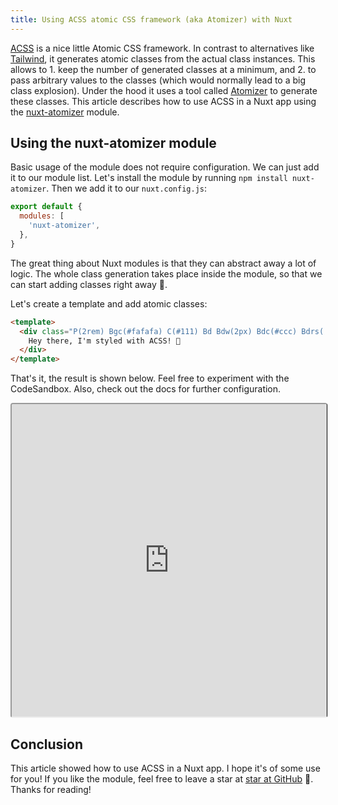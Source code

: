 ```yaml
---
title: Using ACSS atomic CSS framework (aka Atomizer) with Nuxt
---
```


[ACSS](https://acss.io) is a nice little Atomic CSS framework. In contrast to alternatives like [Tailwind](https://tailwindcss.com), it generates atomic classes from the actual class instances. This allows to 1. keep the number of generated classes at a minimum, and 2. to pass arbitrary values to the classes (which would normally lead to a big class explosion). Under the hood it uses a tool called [Atomizer](https://github.com/acss-io/atomizer) to generate these classes. This article describes how to use ACSS in a Nuxt app using the [nuxt-atomizer](https://github.com/dword-design/nuxt-atomizer) module.

<!--more-->

## Using the nuxt-atomizer module

Basic usage of the module does not require configuration. We can just add it to our module list. Let's install the module by running `npm install nuxt-atomizer`. Then we add it to our `nuxt.config.js`:

```js
export default {
  modules: [
    'nuxt-atomizer',
  },
}
```

The great thing about Nuxt modules is that they can abstract away a lot of logic. The whole class generation takes place inside the module, so that we can start adding classes right away 🚀.

Let's create a template and add atomic classes:

```html
<template>
  <div class="P(2rem) Bgc(#fafafa) C(#111) Bd Bdw(2px) Bdc(#ccc) Bdrs(.5rem) Ff(ss)">
    Hey there, I'm styled with ACSS! 🙌
  </div>
</template>
```

That's it, the result is shown below. Feel free to experiment with the CodeSandbox. Also, check out the docs for further configuration.

<iframe src="https://codesandbox.io/embed/demo-nuxt-atomizer-k8cky?fontsize=14&hidenavigation=1&theme=dark&view=preview"
  style="width:100%; height:500px; border-right:1px solid #000; border-radius: 4px; overflow:hidden;"
  title="demo-nuxt-atomizer"
  allow="accelerometer; ambient-light-sensor; camera; encrypted-media; geolocation; gyroscope; hid; microphone; midi; payment; usb; vr; xr-spatial-tracking"
  sandbox="allow-forms allow-modals allow-popups allow-presentation allow-same-origin allow-scripts"
></iframe>

## Conclusion

This article showed how to use ACSS in a Nuxt app. I hope it's of some use for you! If you like the module, feel free to leave a star at [star at GitHub](https://github.com/dword-design/nuxt-atomizer) 🌟. Thanks for reading!
